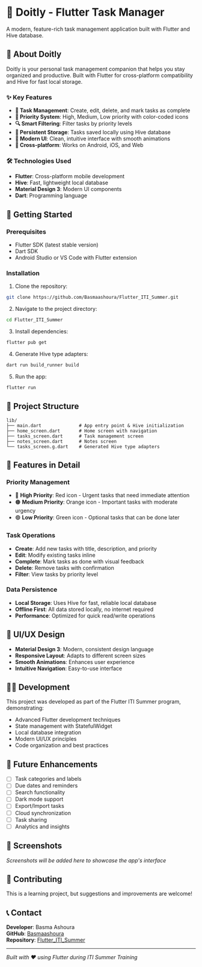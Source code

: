 # 🚀 Doitly - Flutter Task Manager

A modern, feature-rich task management application built with Flutter and Hive database.

## 📱 About Doitly

Doitly is your personal task management companion that helps you stay organized and productive. Built with Flutter for cross-platform compatibility and Hive for fast local storage.

### ✨ Key Features

- **📝 Task Management**: Create, edit, delete, and mark tasks as complete
- **🎯 Priority System**: High, Medium, Low priority with color-coded icons
- **🔍 Smart Filtering**: Filter tasks by priority levels  
- **💾 Persistent Storage**: Tasks saved locally using Hive database
- **🎨 Modern UI**: Clean, intuitive interface with smooth animations
- **📱 Cross-platform**: Works on Android, iOS, and Web

### 🛠️ Technologies Used

- **Flutter**: Cross-platform mobile development
- **Hive**: Fast, lightweight local database
- **Material Design 3**: Modern UI components
- **Dart**: Programming language

## 🚀 Getting Started

### Prerequisites
- Flutter SDK (latest stable version)
- Dart SDK  
- Android Studio or VS Code with Flutter extension

### Installation

1. Clone the repository:
```bash
git clone https://github.com/Basmaashoura/Flutter_ITI_Summer.git
```

2. Navigate to the project directory:
```bash
cd Flutter_ITI_Summer
```

3. Install dependencies:
```bash
flutter pub get
```

4. Generate Hive type adapters:
```bash
dart run build_runner build
```

5. Run the app:
```bash
flutter run
```

## 📁 Project Structure

```
lib/
├── main.dart              # App entry point & Hive initialization
├── home_screen.dart       # Home screen with navigation
├── tasks_screen.dart      # Task management screen
├── notes_screen.dart      # Notes screen
└── tasks_screen.g.dart    # Generated Hive type adapters
```

## 🎯 Features in Detail

### Priority Management
- 🔴 **High Priority**: Red icon - Urgent tasks that need immediate attention
- 🟠 **Medium Priority**: Orange icon - Important tasks with moderate urgency
- 🟢 **Low Priority**: Green icon - Optional tasks that can be done later

### Task Operations
- **Create**: Add new tasks with title, description, and priority
- **Edit**: Modify existing tasks inline
- **Complete**: Mark tasks as done with visual feedback
- **Delete**: Remove tasks with confirmation
- **Filter**: View tasks by priority level

### Data Persistence
- **Local Storage**: Uses Hive for fast, reliable local database
- **Offline First**: All data stored locally, no internet required
- **Performance**: Optimized for quick read/write operations

## 🎨 UI/UX Design

- **Material Design 3**: Modern, consistent design language
- **Responsive Layout**: Adapts to different screen sizes
- **Smooth Animations**: Enhances user experience
- **Intuitive Navigation**: Easy-to-use interface

## 👨‍💻 Development

This project was developed as part of the Flutter ITI Summer program, demonstrating:
- Advanced Flutter development techniques
- State management with StatefulWidget
- Local database integration
- Modern UI/UX principles
- Code organization and best practices

## 🔮 Future Enhancements

- [ ] Task categories and labels
- [ ] Due dates and reminders
- [ ] Search functionality
- [ ] Dark mode support
- [ ] Export/Import tasks
- [ ] Cloud synchronization
- [ ] Task sharing
- [ ] Analytics and insights

## 📸 Screenshots

*Screenshots will be added here to showcase the app's interface*

## 🤝 Contributing

This is a learning project, but suggestions and improvements are welcome!

## 📞 Contact

**Developer**: Basma Ashoura  
**GitHub**: [Basmaashoura](https://github.com/Basmaashoura)  
**Repository**: [Flutter_ITI_Summer](https://github.com/Basmaashoura/Flutter_ITI_Summer)

---

*Built with ❤️ using Flutter during ITI Summer Training*
